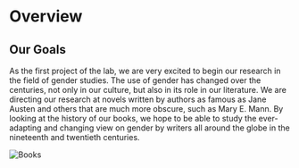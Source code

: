 # Overview

## Our Goals

As the first project of the lab, we are very excited to begin our research in the 
field of gender studies. The use of gender has changed over the centuries, not only in our 
culture, but also in its role in our literature.  We are directing our research at novels written 
by authors as famous as Jane Austen and others that are much more obscure, such as Mary E. Mann. 
By looking at the history of our books, we hope to be able to study the ever-adapting 
and changing view on gender by writers all around the globe in the nineteenth and twentieth 
centuries.


![Books](http://ichef.bbci.co.uk/wwfeatures/wm/live/1280_640/images/live/p0/2v/dp/p02vdpfn.jpg 
"Books")
